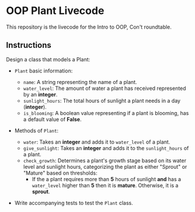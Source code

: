 # OOP Plant Livecode
This repository is the livecode for the Intro to OOP, Con't roundtable. 

## Instructions
Design a class that models a Plant:

- `Plant` basic information: 
  - `name`: A string representing the name of a plant.
  - `water_level`: The amount of water a plant has received represented by an **integer**.
  - `sunlight_hours`: The total hours of sunlight a plant needs in a day (**integer**).
  - `is_blooming`: A boolean value representing if a plant is blooming, has a default value of **False**.

- Methods of `Plant`:
  - `water`: Takes an **integer** and adds it to `water_level` of a plant.
  - `give_sunlight`: Takes an **integer** and adds it to the `sunlight_hours` of a plant.
  - `check_growth`: Determines a plant's growth stage based on its water level and sunlight hours, categorizing the plant as either "Sprout" or "Mature" based on thresholds: 
    - If the a plant requires more than **5** hours of sunlight **and** has a `water_level` higher than **5** then it is **mature**. Otherwise, it is a **sprout**.

- Write accompanying tests to test the `Plant` class.
